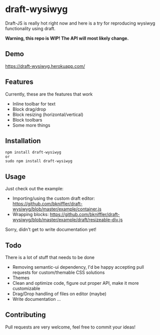 # draft-wysiwyg
Draft-JS is really hot right now and here is a try for reproducing wysiwyg functionality using draft.

**Warning, this repo is WIP! The API will most likely change.**

## Demo
https://draft-wysiwyg.herokuapp.com/

## Features
Currently, these are the features that work
- Inline toolbar for text
- Block drag/drop
- Block resizing (horizontal/vertical)
- Block toolbars
- Some more things

## Installation
```
npm install draft-wysiwyg
or
sudo npm install draft-wysiwyg
```

## Usage
Just check out the example:
- Importing/using the custom draft editor: https://github.com/bkniffler/draft-wysiwyg/blob/master/example/container.js
- Wrapping blocks: https://github.com/bkniffler/draft-wysiwyg/blob/master/example/draft/resizeable-div.js

Sorry, didn't get to write documentation yet!

## Todo
There is a lot of stuff that needs to be done
- Removing semantic-ui dependency, I'd be happy accepting pull requests for custom/themable CSS solutions
- Themes
- Clean and optimize code, figure out proper API, make it more customizable
- Drag/Drop handling of files on editor (maybe)
- Write documentation ...

## Contributing
Pull requests are very welcome, feel free to commit your ideas!
